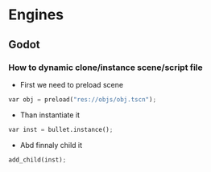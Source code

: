 # Engines

## Godot

### How to dynamic clone/instance scene/script file

- First we need to preload scene

```python
var obj = preload("res://objs/obj.tscn");
```

- Than instantiate it

```python
var inst = bullet.instance();
```

- Abd finnaly child it

```python
add_child(inst);
```
